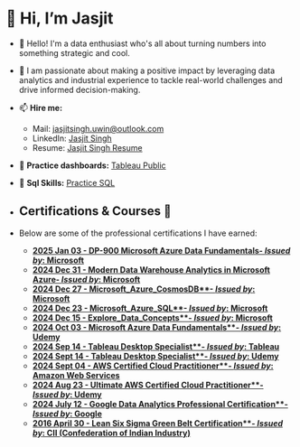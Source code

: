    # 👋 Hi, I’m Jasjit

- 👀 Hello! I'm a data enthusiast who's all about turning numbers into something strategic and cool.
- 🌱 I am passionate about making a positive impact by leveraging data analytics and industrial experience to tackle real-world challenges and drive informed decision-making.

- 📫 **Hire me:** 
  - Mail: jasjitsingh.uwin@outlook.com
  - LinkedIn: [Jasjit Singh](https://www.linkedin.com/in/jasjitajimal/)
  - Resume: [Jasjit Singh Resume](https://1drv.ms/b/s!Aj5QaL7MqxL6gZ86dk6TmCjl8gBDtA?e=EHo9uM)
- 🔗 **Practice dashboards:** [Tableau Public](https://public.tableau.com/app/profile/jasjitajimal/vizzes)
- 🔗 **Sql Skills:** [Practice SQL](https://github.com/jasjitajimal/practice_sql)

- ## Certifications & Courses 📜
- Below are some of the professional certifications I have earned:

  -  **[2025 Jan 03 - DP-900 Microsoft Azure Data Fundamentals- *Issued by*: Microsoft](https://coursera.org/share/8167a38acd553025b52b69233ce0a93b)**
  -  **[2024 Dec 31 - Modern Data Warehouse Analytics in Microsoft Azure- *Issued by*: Microsoft](https://1drv.ms/b/s!Aj5QaL7MqxL6gap2zbJv4owxEllwQQ?e=nvU18U)**
  -  **[2024 Dec 27 - Microsoft_Azure_CosmosDB**- *Issued by*: Microsoft](https://1drv.ms/b/s!Aj5QaL7MqxL6gakUUsDfApAHmA6hSg?e=XSi2MQ)**
  -  **[2024 Dec 23 - Microsoft_Azure_SQL**- *Issued by*: Microsoft](https://1drv.ms/b/s!Aj5QaL7MqxL6gaY5wB1T1uaJH30xHQ?e=PwGyrl)**
  -  **[2024 Dec 15 - Explore_Data_Concepts**- *Issued by*: Microsoft](https://1drv.ms/b/s!Aj5QaL7MqxL6gaR-F6k-q7PfEE6ECA?e=3GYoIK)**
  -  **[2024 Oct 03 - Microsoft Azure Data Fundamentals**-  *Issued by*: Udemy](https://1drv.ms/b/s!Aj5QaL7MqxL6gZ4E76hhSHM5sK8ztg?e=su2veb)**
   - **[2024 Sep 14 - Tableau Desktop Specialist**- *Issued by*: Tableau](https://1drv.ms/b/s!Aj5QaL7MqxL6gZ4aDVqDpJLCN2Gj-g?e=okqhWg)**  
   - **[2024 Sept 14 - Tableau Desktop Specialist**- *Issued by*: Udemy](https://1drv.ms/b/s!Aj5QaL7MqxL6gZ4E76hhSHM5sK8ztg?e=jSCchU)**
   - **[2024 Sept 04 - AWS Certified Cloud Practitioner**- *Issued by*: Amazon Web Services](https://cp.certmetrics.com/amazon/en/public/verify/credential/8b4fb516c2c74b0bafbe09f644a95dbf)**  
   - **[2024 Aug 23 - Ultimate AWS Certified Cloud Practitioner**- *Issued by*: Udemy](https://1drv.ms/b/s!Aj5QaL7MqxL6gZwaNrRoGzzXjvez8A?e=7d1Ta1)**
   - **[2024 July 12 - Google Data Analytics Professional Certification**- *Issued by*: Google](https://www.coursera.org/account/accomplishments/specialization/S9EMWZ75VZUA)**
   - **[2016 April 30 - Lean Six Sigma Green Belt Certification**- *Issued by*: CII (Confederation of Indian Industry)](https://1drv.ms/b/s!Aj5QaL7MqxL6gZgjU8g_MpGLZAog8Q?e=XcZ2Qj)**
     
